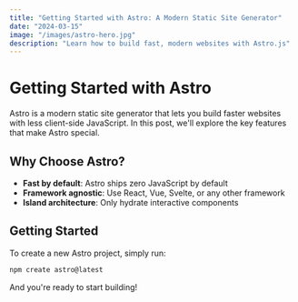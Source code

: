```yaml
---
title: "Getting Started with Astro: A Modern Static Site Generator"
date: "2024-03-15"
image: "/images/astro-hero.jpg"
description: "Learn how to build fast, modern websites with Astro.js"
---
```


# Getting Started with Astro

Astro is a modern static site generator that lets you build faster websites with less client-side JavaScript. In this post, we'll explore the key features that make Astro special.

## Why Choose Astro?

- **Fast by default**: Astro ships zero JavaScript by default
- **Framework agnostic**: Use React, Vue, Svelte, or any other framework
- **Island architecture**: Only hydrate interactive components

## Getting Started

To create a new Astro project, simply run:

```bash
npm create astro@latest
```

And you're ready to start building!
